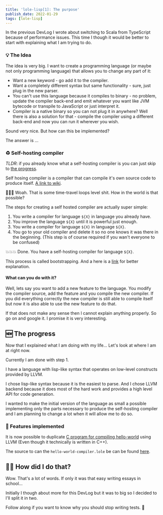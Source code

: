 ```yaml
---
title: 'lole-lisp[1]: The purpose'
publish_date: 2022-01-29
tags: [lole-lisp]
---
```


In the previous DevLog I wrote about switching to Scala from TypeScript because
of performance issues. This time I though it would be better to start with
explaining what I am trying to do.

### 💡 The Idea

The idea is very big. I want to create a programming language (or maybe not only
programming language) that allows you to change any part of it:

- Want a new keyword - go add it to the compiler.
- Want a completely different syntax but same functionality - sure, just plug in
  the new parser.
- You can't use this language because it compiles to binary - no problem, update
  the compiler back-end and emit whatever you want like JVM bytecode or
  transpile to JavaScript or just interpret it.
- Compiler is a native binary so you can not plug it in anywhere? Well there is
  also a solution for that - compile the compiler using a different back-end and
  now you can run it wherever you wish.

Sound very nice. But how can this be implemented?

The answer is ...

### ♻️ Self-hosting compiler

_TLDR_: if you already know what a self-hosting compiler is you can just skip to
[the progress](#the-progress).

Self hosing compiler is a compiler that can compile it's own source code to
produce itself.
[A link to wiki](https://en.wikipedia.org/wiki/Self-hosting_(compilers)).

🤯🤯🤯 Woah. That is some time-travel loops level shit. How in the world is that
possible?

The steps for creating a self hosted compiler are actually super simple:

1. You write a compiler for language `${X}` in language you already have.
2. You improve the language `${X}` until it is powerful just enough.
3. You write a compiler for language `${X}` in language `${X}`.
4. You go to your old compiler and delete it so no one knows it was there in the
   beginning. (This step is of course required if you wan't everyone to be
   confused)

💥💥💥 Done. You have a self-hosting compiler for language `${X}`.

This process is called bootstrapping. And a here is a
[link](https://en.wikipedia.org/wiki/Bootstrapping_(compilers)) for better
explanation.

#### What can you do with it?

Well, lets say you want to add a new feature to the language. You modify the
compiler source, add the feature and you compile the new compiler. If you did
everything correctly the new compiler is still able to compile itself but now it
is also able to use the new feature to do that.

If that does not make any sense then I cannot explain anything properly. So go
on and google it. I promise it is very interesting.

## 🆕 The progress

Now that I explained what I am doing with my life... Let's look at where I am at
right now.

Currently I am done with step 1.

I have a language with lisp-like syntax that operates on low-level constructs
provided by LLVM.

I chose lisp-like syntax because it is the easiest to parse. And I chose LLVM
backend because it does most of the hard work and provides a high level API for
code generation.

I wanted to make the initial version of the language as small a possible
implementing only the parts necessary to produce the self-hosting compiler and I
am planning to change a lot when it will allow me to do so.

### 💪 Features implemented

It is now possible to duplicate
[C program for compiling hello-world](https://github.com/MWGuy/llvm-hello/blob/master/main.cpp)
using LLVM (Even though it technically is written in C++).

The source to can the `hello-world-compiler.lole` be can be found
[here](https://github.com/glebbash/lole-lisp/blob/main/examples/hello-world-compiler.lole).

## 🤷‍♂️ How did I do that?

Wow. That's a lot of words. If only it was that easy writing essays in school...

Initially I though about more for this DevLog but it was to big so I decided to
I'll split it in two.

Follow along if you want to know why you should stop writing tests. 🤔
